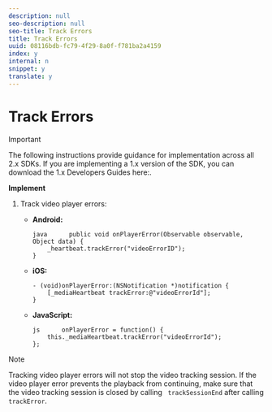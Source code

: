 ```yaml
---
description: null
seo-description: null
seo-title: Track Errors
title: Track Errors
uuid: 08116bdb-fc79-4f29-8a0f-f781ba2a4159
index: y
internal: n
snippet: y
translate: y
---
```


# Track Errors


>[!IMPORTANT]
>
>The following instructions provide guidance for implementation across all 2.x SDKs. If you are implementing a 1.x version of the SDK, you can download the 1.x Developers Guides here:[](../implement/download-sdks.md). 



**Implement**


1. Track video player errors: 
    * **Android:** 
      ```
      java      public void onPlayerError(Observable observable, Object data) {  
          _heartbeat.trackError("videoErrorID"); 
      }
      ```

    * **iOS:** 
      ```
      - (void)onPlayerError:(NSNotification *)notification { 
          [_mediaHeartbeat trackError:@"videoErrorId"]; 
      }
      ```

    * **JavaScript:** 
      ```
      js      onPlayerError = function() { 
          this._mediaHeartbeat.trackError("videoErrorId"); 
      };
      ```





>[!NOTE]
>
>Tracking video player errors will not stop the video tracking session. If the video player error prevents the playback from continuing, make sure that the video tracking session is closed by calling ` trackSessionEnd` after calling ` trackError`. 

